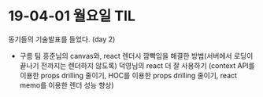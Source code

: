 # 19-04-01 월요일 TIL

동기들의 기술발표를 들었다. (day 2)

- 구름 팀
흥준님의 canvas와, react 렌더시 깜빡임을 해결한 방법(서버에서 로딩이 끝나기 전까지는 렌더하지 않도록)
덕영님의 react 더 잘 사용하기 (context API를 이용한 props drilling 줄이기, HOC를 이용한 props drilling 줄이기, react memo를 이용한 렌더 성능 향상)
<!--stackedit_data:
eyJoaXN0b3J5IjpbMTk0ODk5OTczNV19
-->